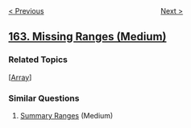 <!--|This file generated by command(leetcode description); DO NOT EDIT.    |-->
<!--+----------------------------------------------------------------------+-->
<!--|@author    openset <openset.wang@gmail.com>                           |-->
<!--|@link      https://github.com/openset                                 |-->
<!--|@home      https://github.com/tonymontaro/leetcode-hints                        |-->
<!--+----------------------------------------------------------------------+-->

[< Previous](https://github.com/tonymontaro/leetcode-hints/tree/master/problems/find-peak-element "Find Peak Element")
　　　　　　　　　　　　　　　　
[Next >](https://github.com/tonymontaro/leetcode-hints/tree/master/problems/maximum-gap "Maximum Gap")

## [163. Missing Ranges (Medium)](https://leetcode.com/problems/missing-ranges "缺失的区间")



### Related Topics
  [[Array](https://github.com/tonymontaro/leetcode-hints/tree/master/tag/array/README.md)]

### Similar Questions
  1. [Summary Ranges](https://github.com/tonymontaro/leetcode-hints/tree/master/problems/summary-ranges) (Medium)
